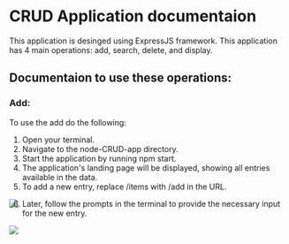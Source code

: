 # CRUD Application documentaion

This application is desinged using ExpressJS framework. This application has 4 main operations: add, search, delete, and display.

## Documentaion to use these operations:

### Add:

To use the add do the following:

1) Open your terminal.
2) Navigate to the node-CRUD-app directory.
3) Start the application by running npm start.
4) The application's landing page will be displayed, showing all entries available in the data.
5) To add a new entry, replace /items with /add in the URL.

<img src="https://github.com/Anirudh-Madarapu/CRUD/assets/123264579/6ff871a4-d050-41c0-975c-e322c9d7bb2e" align="left">

6) Later, follow the prompts in the terminal to provide the necessary input for the new entry.


<img src="https://github.com/Anirudh-Madarapu/CRUD/assets/123264579/76a8a906-98aa-4a5e-ab32-a86fb3d17df2" align="left">
